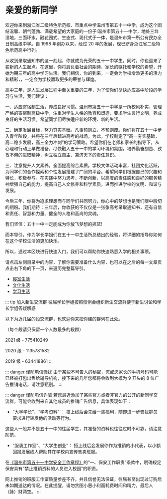# 亲爱的新同学

欢迎你来到浙江省二级特色示范校、市重点中学温州市第五十一中学，成为这个团结温馨、朝气蓬勃、满载希望的大家庭的一份子!温州市第五十一中学，地处三垟湿地，三面环水，融花园式、生态式、现代式于一体，是温州市第一所公有民办全日制高级中学。自 1998 年创办以来，经过 20 年的发展，现已跻身浙江省二级特色示范高中行列。

从收到录取通知书的这一刻起，你就成为光荣的五十一中学生，同时，你也迎来了崭新的人生起点。在这里，你将肩负着社会的期待、家长的嘱托和学校的希望，开始为期三年的高中学习生活。我们相信，你的到来，一定会为学校增添更多的活力和精彩，，一定会为学校赢取更多的荣誉与辉煌。

高中三年，是人生发展过程中至关重要的三年，为了使你们尽快适应高中阶段的学习与生活，我们建议：

一、适应寄宿制生活，养成良好习惯。温州市第五十一中学是一所校风朴实、管理严格的寄宿制高级中学，注重对学生人格的教育和塑造，要求学生言行文明，养成良好的生活习惯。希望同学们尽快适应新的环境、新的生活。

二、确定发展目标，努力夯实基础。凡事预则立，不预则废。你们将在五十一中步入青年阶段，并将在三年后踏进高考的战场，为此，学校制定了“高一夯实基础，高二稳步发展，高三全力冲刺”的学习策略。希望你们在老师和家长的指导下，从心理和行动上早做准备，尽快融入五十一中的学习环境和氛围，培养勤奋刻苦、孜孜不倦的进取精神，树立独立自主、兼济天下的责任意识。

三、注意提升人文素养，全面提高综合素质。学校文体活动丰富，社团文化活跃，为同学们的合作探索和个性发展搭建了广阔的平台。希望同学们根据自己的兴趣和特长，积极参与。在实践中努力思考，不断创新，以高度的责任感和良好的服务精神增强自己的能力，提高自己人文修养和科学素质，进而推进学校的文明、和谐与发展。

今后三年，你将为追求理想而与同学们共同努力，你心中的梦想也是我们眼中殷切的期盼。我们期待：三年后，你收获的不仅仅是一张张高考录取通知书，还有自信和责任、智慧和力量、健全的人格和高尚的灵魂。

我们坚信：五十一中一定能成为你放飞梦想的摇篮!

而本导引，作为学长学姐们在五十一中生活所总结出的经验，将详细的指导你如何在这个学校生活的更加快乐。

所以，通过本区块进行快速入门，我们可以帮助你快速熟悉入学的相关事项。

请点击左侧目录中的内容，了解你需要准备什么内容，也可以在之后的每一文章页点击右下角的下一页，来遍历完整篇导引。

- [寝室生活](./寝室生活.md)
- [文化生活](./文化生活.md)
- [学习生活](./学习生活.md)

::: tip 加入新生交流群
往届学长学姐按照惯例会组织新生交流群便于新生讨论和学长学姐答疑解惑

以下为近几届的段交流群，也欢迎你来把你建的群列在此处。

（每个段请只保留一个人数最多的段群）

2021 级 - 775410249

2020 级 - 1135781582

2019 级 - 634418861
:::

::: danger 谨防电信骚扰
由于某些不可告人的秘密，您或您家长的手机号码可能已经被打包出售给辅导机构，接下来的几年您都将会收到大概为 9 开头的 8 位广告推销电话，请注意甄别。
:::

::: danger 谨防电信诈骗
若您最近添加了某些官方或者非官方的公开的新同学交流群，可能会收到来自其他成员的推销广告信息，具体表现如下：

- “大学学长”、“学考资料” ： 搭上线后会先给一些福利，随即进一步骚扰群员要求进行转发他的活动等行为。

这些人一般并不是五十一中的往届学生，其准备的资料也往往过时不可靠，请注意防范。

- “服装工作室”、“大学生创业”： 搭上线后会发展你作为推销的小代表，以小额回报发展线人帮助其在学校内宣传售卖班服。

在[《温州市第五十一中学安全工作章程》](../规章制度/文件/五、安全注意事项/（一）温州市第五十一中学安全工作章程.md)的“一、保安工作职责”条款中，明确规定保安具有“禁止推销资料的人员进入校园”的职责。

网上推销的班服工作室质量参差不齐，并且信誉无法保证，往届甚至出现过订购后未如期送达的情况。在此提醒，请勿贪图小惠小利而耗费时间和精力，最后人（脉）财两空。
:::

